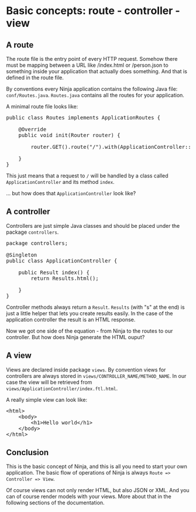 Basic concepts: route - controller - view
===========================================

A route
-------

The route file is the entry point of every HTTP request. Somehow there must be 
mapping between a URL like /index.html or /person.json to something inside
your application that actually does something. And that is defined in the route
file.

By conventions every Ninja application contains the following 
Java file: <code>conf/Routes.java</code>.
<code>Routes.java</code> contains all the routes for your application.

A minimal route file looks like:

<pre class="prettyprint">
public class Routes implements ApplicationRoutes {

    @Override
    public void init(Router router) {

        router.GET().route("/").with(ApplicationController::index);

    }
}
</pre>

This just means that a request to <code>/</code> will be handled by a class called 
<code>ApplicationController</code> and its method <code>index</code>.

... but how does that <code>ApplicationController</code> look like?

A controller
------------

Controllers are just simple Java classes and should be placed under the package 
<code>controllers</code>.

<pre class="prettyprint">
package controllers;

@Singleton
public class ApplicationController {       

    public Result index() {
        return Results.html();

    }
}
</pre>

Controller methods always return a <code>Result</code>. 
<code>Results</code> (with "s" at the end) is just 
a little helper that lets you create results easily. 
In the case of the application controller the result is an HTML response.


Now we got one side of the equation - 
from Ninja to the routes to our controller. But how does Ninja generate the HTML
ouput?


A view
------

Views are declared inside package <code>views</code>. 
By convention views for controllers are always stored in
<code>views/CONTROLLER_NAME/METHOD_NAME</code>. 
In our case the view will be retrieved from 
<code>views/ApplicationController/index.ftl.html</code>.

A really simple view can look like:

<pre class="prettyprint">
&lt;html&gt;
    &lt;body&gt;
        &lt;h1&gt;Hello world&lt;/h1&gt;
    &lt;/body&gt;
&lt;/html&gt;   
</pre>


Conclusion
----------

This is the basic concept of Ninja, and this is all you need to start your own 
application. The basic flow of operations of Ninja is always <code>Route => Controller => View</code>.

Of course views can not only render HTML, but also JSON or XML. And you can of course
render models with your views. More about that in the following sections of
the documentation.





